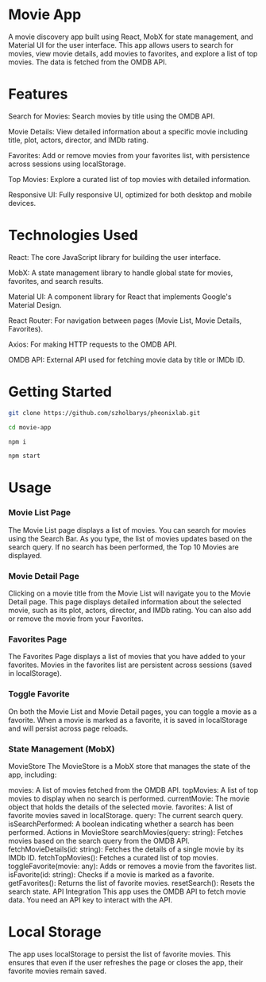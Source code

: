 # Movie App

A movie discovery app built using React, MobX for state management, and Material UI for the user interface. This app allows users to search for movies, view movie details, add movies to favorites, and explore a list of top movies. The data is fetched from the OMDB API.

# Features

 Search for Movies: Search movies by title using the OMDB API.

 Movie Details: View detailed information about a specific movie including title, plot, actors, director, and IMDb rating.

 Favorites: Add or remove movies from your favorites list, with persistence across sessions using localStorage.

 Top Movies: Explore a curated list of top movies with detailed information.

 Responsive UI: Fully responsive UI, optimized for both desktop and mobile devices.

# Technologies Used

 React: The core JavaScript library for building the user interface.

 MobX: A state management library to handle global state for movies, favorites, and search results.

 Material UI: A component library for React that implements Google's Material Design.

 React Router: For navigation between pages (Movie List, Movie Details, Favorites).

 Axios: For making HTTP requests to the OMDB API.

 OMDB API: External API used for fetching movie data by title or IMDb ID.

# Getting Started

```bash
git clone https://github.com/szholbarys/pheonixlab.git
```

```bash
cd movie-app
```

```bash
npm i
```

```bash
npm start
```

# Usage
### Movie List Page
The Movie List page displays a list of movies.
You can search for movies using the Search Bar. As you type, the list of movies updates based on the search query.
If no search has been performed, the Top 10 Movies are displayed.
### Movie Detail Page
Clicking on a movie title from the Movie List will navigate you to the Movie Detail page.
This page displays detailed information about the selected movie, such as its plot, actors, director, and IMDb rating.
You can also add or remove the movie from your Favorites.
### Favorites Page
The Favorites Page displays a list of movies that you have added to your favorites.
Movies in the favorites list are persistent across sessions (saved in localStorage).
### Toggle Favorite
On both the Movie List and Movie Detail pages, you can toggle a movie as a favorite.
When a movie is marked as a favorite, it is saved in localStorage and will persist across page reloads.
### State Management (MobX)
MovieStore
The MovieStore is a MobX store that manages the state of the app, including:

movies: A list of movies fetched from the OMDB API.
topMovies: A list of top movies to display when no search is performed.
currentMovie: The movie object that holds the details of the selected movie.
favorites: A list of favorite movies saved in localStorage.
query: The current search query.
isSearchPerformed: A boolean indicating whether a search has been performed.
Actions in MovieStore
searchMovies(query: string): Fetches movies based on the search query from the OMDB API.
fetchMovieDetails(id: string): Fetches the details of a single movie by its IMDb ID.
fetchTopMovies(): Fetches a curated list of top movies.
toggleFavorite(movie: any): Adds or removes a movie from the favorites list.
isFavorite(id: string): Checks if a movie is marked as a favorite.
getFavorites(): Returns the list of favorite movies.
resetSearch(): Resets the search state.
API Integration
This app uses the OMDB API to fetch movie data. You need an API key to interact with the API.

# Local Storage
The app uses localStorage to persist the list of favorite movies. This ensures that even if the user refreshes the page or closes the app, their favorite movies remain saved.
